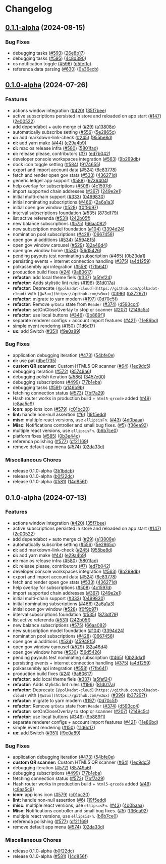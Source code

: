 # Changelog

## [0.1.1-alpha](https://github.com/polkadot-live/polkadot-live-app/compare/v0.1.0-alpha...v0.1.1-alpha) (2024-08-15)


### Bug Fixes

* debugging tasks ([#593](https://github.com/polkadot-live/polkadot-live-app/issues/593)) ([26e8b17](https://github.com/polkadot-live/polkadot-live-app/commit/26e8b177db06a0bb3a03641b7d65c1d868e4179d))
* debugging tasks ([#595](https://github.com/polkadot-live/polkadot-live-app/issues/595)) ([4c8d390](https://github.com/polkadot-live/polkadot-live-app/commit/4c8d390e4addd6fcef6420c22985dd3842dbc6a6))
* os notification toggle ([#596](https://github.com/polkadot-live/polkadot-live-app/issues/596)) ([d5feffc](https://github.com/polkadot-live/polkadot-live-app/commit/d5feffc388a3bee3842db2bca42ca8a49b4c6466))
* referenda data parsing ([#630](https://github.com/polkadot-live/polkadot-live-app/issues/630)) ([0a36ecb](https://github.com/polkadot-live/polkadot-live-app/commit/0a36ecb61733d6bb0ce0cc419b69940785ffa96b))

## [0.1.0-alpha](https://github.com/polkadot-live/polkadot-live-app/compare/v0.1.0-alpha...v0.1.0-alpha) (2024-07-26)


### Features

* actions window integration ([#420](https://github.com/polkadot-live/polkadot-live-app/issues/420)) ([35f7bee](https://github.com/polkadot-live/polkadot-live-app/commit/35f7bee2607bbdf0a609ee7ffbdcc0c84b8c1f6b))
* active subscriptions persisted in store and reloaded on app start ([#147](https://github.com/polkadot-live/polkadot-live-app/issues/147)) ([2e00522](https://github.com/polkadot-live/polkadot-live-app/commit/2e005225219a83c54d4767d62dffbd022d2133a0))
* add dependabot + auto merge ci ([#29](https://github.com/polkadot-live/polkadot-live-app/issues/29)) ([a13808e](https://github.com/polkadot-live/polkadot-live-app/commit/a13808eedd3b36c802cba2b0c88c2a1364eb63c7))
* automatically subscribe setting ([#556](https://github.com/polkadot-live/polkadot-live-app/issues/556)) ([5e2865c](https://github.com/polkadot-live/polkadot-live-app/commit/5e2865c922210acd2c57fb2560b4f699b625c94d))
* **ci:** add markdown-link-check ([#245](https://github.com/polkadot-live/polkadot-live-app/issues/245)) ([955be8d](https://github.com/polkadot-live/polkadot-live-app/commit/955be8deb931a03a46d2fbe66f8dd2ded8acd72f))
* **ci:** add yarn make ([#44](https://github.com/polkadot-live/polkadot-live-app/issues/44)) ([e29a4b9](https://github.com/polkadot-live/polkadot-live-app/commit/e29a4b9119d7c8c3893c2ed33b9e1f4e4c900756))
* **ci:** mac os release infra ([#580](https://github.com/polkadot-live/polkadot-live-app/issues/580)) ([5801fad](https://github.com/polkadot-live/polkadot-live-app/commit/5801fad7a446e6bb325cd048d795a5b7cac2d871))
* **ci:** release please, contributors ([#7](https://github.com/polkadot-live/polkadot-live-app/issues/7)) ([ed7b042](https://github.com/polkadot-live/polkadot-live-app/commit/ed7b0427258de7a51c9187b852c29898fa3d198f))
* developer console workspaces integration ([#563](https://github.com/polkadot-live/polkadot-live-app/issues/563)) ([9b299db](https://github.com/polkadot-live/polkadot-live-app/commit/9b299dbff1873ad40f5312e45f7ca8f666d4a8bc))
* dock icon toggle setting ([#584](https://github.com/polkadot-live/polkadot-live-app/issues/584)) ([9174655](https://github.com/polkadot-live/polkadot-live-app/commit/917465578aaae256067d62080ef089a7d20cd8e2))
* export and import account data ([#524](https://github.com/polkadot-live/polkadot-live-app/issues/524)) ([6c83778](https://github.com/polkadot-live/polkadot-live-app/commit/6c83778684d18b9a677b960ea0cc5d7011e9f80a))
* fetch and render open gov stats ([#533](https://github.com/polkadot-live/polkadot-live-app/issues/533)) ([436271d](https://github.com/polkadot-live/polkadot-live-app/commit/436271df1ac282adb462134df71a79d5193d20e8))
* generic ledger app support ([#588](https://github.com/polkadot-live/polkadot-live-app/issues/588)) ([9736404](https://github.com/polkadot-live/polkadot-live-app/commit/973640432b4c0b02ea86fc4064870a70c6516f1e))
* help overlay for subscriptions ([#508](https://github.com/polkadot-live/polkadot-live-app/issues/508)) ([4c1597d](https://github.com/polkadot-live/polkadot-live-app/commit/4c1597d1f7b6dc7df8b5bd56c41dc491e8636010))
* import supported chain addresses ([#367](https://github.com/polkadot-live/polkadot-live-app/issues/367)) ([249e2e1](https://github.com/polkadot-live/polkadot-live-app/commit/249e2e153ff8919b220494632f324f86df0ec3b2))
* initial multi-chain support ([#333](https://github.com/polkadot-live/polkadot-live-app/issues/333)) ([0499830](https://github.com/polkadot-live/polkadot-live-app/commit/04998301ddf00668f304424d36410b3047a1dddc))
* initial nominating subscriptions ([#466](https://github.com/polkadot-live/polkadot-live-app/issues/466)) ([2a6a1a3](https://github.com/polkadot-live/polkadot-live-app/commit/2a6a1a33a147494ae9277e17465db8edabc6de51))
* initial open gov window ([#528](https://github.com/polkadot-live/polkadot-live-app/issues/528)) ([f0f9b97](https://github.com/polkadot-live/polkadot-live-app/commit/f0f9b970eed58898bb382495b87ee7e5224c625d))
* interval subscriptions foundation ([#535](https://github.com/polkadot-live/polkadot-live-app/issues/535)) ([873df79](https://github.com/polkadot-live/polkadot-live-app/commit/873df792fe17baddd700ff7b3619ee525697a40a))
* list active referenda ([#531](https://github.com/polkadot-live/polkadot-live-app/issues/531)) ([242b05f](https://github.com/polkadot-live/polkadot-live-app/commit/242b05f762ec38d641c8118e2f7ed6c04f1e650e))
* new balance subscriptions ([#575](https://github.com/polkadot-live/polkadot-live-app/issues/575)) ([66aa082](https://github.com/polkadot-live/polkadot-live-app/commit/66aa082c0e3ab64343159414f468a345ecad09a6))
* new subscription model foundation ([#104](https://github.com/polkadot-live/polkadot-live-app/issues/104)) ([3394d24](https://github.com/polkadot-live/polkadot-live-app/commit/3394d2474ccbb1bc657abb0184790c20642942f6))
* nomination pool subscriptions ([#428](https://github.com/polkadot-live/polkadot-live-app/issues/428)) ([0667458](https://github.com/polkadot-live/polkadot-live-app/commit/066745835d2939e9d314e1ae4f84ae0300df6c06))
* open gov ui additions ([#534](https://github.com/polkadot-live/polkadot-live-app/issues/534)) ([45948f5](https://github.com/polkadot-live/polkadot-live-app/commit/45948f5278c3c0ceea88233b35b3e36bdfa64ee4))
* open gov window carousel ([#529](https://github.com/polkadot-live/polkadot-live-app/issues/529)) ([82a46d4](https://github.com/polkadot-live/polkadot-live-app/commit/82a46d4a48144af23e3b788b5534081b274ed4a5))
* open gov window home ([#530](https://github.com/polkadot-live/polkadot-live-app/issues/530)) ([56d5426](https://github.com/polkadot-live/polkadot-live-app/commit/56d5426834442056cc8cd4dc850f3868183e6c00))
* pending payouts test nominating subscription ([#465](https://github.com/polkadot-live/polkadot-live-app/issues/465)) ([0b23da1](https://github.com/polkadot-live/polkadot-live-app/commit/0b23da1b3f5c1a1bb92b9be92458bb59c9fb1a91))
* persisting events + internet connection handling ([#375](https://github.com/polkadot-live/polkadot-live-app/issues/375)) ([a4d1259](https://github.com/polkadot-live/polkadot-live-app/commit/a4d1259f957ef55c101428b24478c31e828c6506))
* polkassembly api integration ([#558](https://github.com/polkadot-live/polkadot-live-app/issues/558)) ([f7fb641](https://github.com/polkadot-live/polkadot-live-app/commit/f7fb641a648d3e36f4a00afd6b5341e13e930463))
* production build fixes ([#24](https://github.com/polkadot-live/polkadot-live-app/issues/24)) ([9a80617](https://github.com/polkadot-live/polkadot-live-app/commit/9a80617d4f626d4c4c823ea91e0027e9c227c55a))
* **refactor:** add local theme fiels ([#337](https://github.com/polkadot-live/polkadot-live-app/issues/337)) ([a5fef24](https://github.com/polkadot-live/polkadot-live-app/commit/a5fef24e49067940c9e2b8b3e3b9f152e36dabe7))
* **refactor:** Adds stylistic lint rules ([#196](https://github.com/polkadot-live/polkadot-live-app/issues/196)) ([81d017a](https://github.com/polkadot-live/polkadot-live-app/commit/81d017ae3cba027cfac6f28370b026c36d911d4d))
* **refactor:** Deprecate `[@polkadot-cloud](https://github.com/polkadot-cloud)` with `[@w3ux](https://github.com/w3ux)` ([#396](https://github.com/polkadot-live/polkadot-live-app/issues/396)) ([b37297f](https://github.com/polkadot-live/polkadot-live-app/commit/b37297f5a96252badef64dfb8d1898d8b15c213e))
* **refactor:** migrate to yarn modern ([#197](https://github.com/polkadot-live/polkadot-live-app/issues/197)) ([0d70c5f](https://github.com/polkadot-live/polkadot-live-app/commit/0d70c5fe07eb8227251c37133bcbf981887c4b0d))
* **refactor:** Remove `qrData` state from `Reader` ([#374](https://github.com/polkadot-live/polkadot-live-app/issues/374)) ([d593cc4](https://github.com/polkadot-live/polkadot-live-app/commit/d593cc4f3e71bcd4941973fa7ea503e681f2619c))
* **refactor:** setOnCloseOverlay to stop qr scanner ([#207](https://github.com/polkadot-live/polkadot-live-app/issues/207)) ([2149c5c](https://github.com/polkadot-live/polkadot-live-app/commit/2149c5c7c99bfe9b9ec55807be5a2bbb15ef0f89))
* **refactor:** use local buttons ([#346](https://github.com/polkadot-live/polkadot-live-app/issues/346)) ([9b889f1](https://github.com/polkadot-live/polkadot-live-app/commit/9b889f1e56b397c80f6f08639262c80f0e26656f))
* separate renderer configs + account import features ([#421](https://github.com/polkadot-live/polkadot-live-app/issues/421)) ([11e86bd](https://github.com/polkadot-live/polkadot-live-app/commit/11e86bd577da3ef6a36c9d1b3d91c6430c109d85))
* simple event rendering ([#150](https://github.com/polkadot-live/polkadot-live-app/issues/150)) ([11d6c17](https://github.com/polkadot-live/polkadot-live-app/commit/11d6c17382d61abff0f8010e604e2fae7135cf89))
* **ux:** add Switch ([#351](https://github.com/polkadot-live/polkadot-live-app/issues/351)) ([f9e0a89](https://github.com/polkadot-live/polkadot-live-app/commit/f9e0a89b63876d87d6063e31b1d28ed5cfc7a4d2))


### Bug Fixes

* application debugging iteration ([#473](https://github.com/polkadot-live/polkadot-live-app/issues/473)) ([54bfe0e](https://github.com/polkadot-live/polkadot-live-app/commit/54bfe0e90d5fbb0a111b6e79a197ffc6e1d7817b))
* **ci:** use pat ([dbef735](https://github.com/polkadot-live/polkadot-live-app/commit/dbef73585fd2839d7b798892c42b9049c2f1ced6))
* **custom QR scanner:** Custom HTML5 QR scanner ([#64](https://github.com/polkadot-live/polkadot-live-app/issues/64)) ([1ec9dc5](https://github.com/polkadot-live/polkadot-live-app/commit/1ec9dc5a028a3e6c90adc0c70971adc5084e6d5e))
* debugging iteration ([#572](https://github.com/polkadot-live/polkadot-live-app/issues/572)) ([85749a6](https://github.com/polkadot-live/polkadot-live-app/commit/85749a66a8ca37ebb13d809d8f3fb2523d0f88ec))
* debugging polish iteration ([#586](https://github.com/polkadot-live/polkadot-live-app/issues/586)) ([3457e00](https://github.com/polkadot-live/polkadot-live-app/commit/3457e00e9e563ca5ad502e2608c72eaa985027b6))
* debugging subscriptions ([#499](https://github.com/polkadot-live/polkadot-live-app/issues/499)) ([77b1eba](https://github.com/polkadot-live/polkadot-live-app/commit/77b1eba4749f61e2ec278859fe76910ad6c2e31e))
* debugging tasks ([#591](https://github.com/polkadot-live/polkadot-live-app/issues/591)) ([a146b9b](https://github.com/polkadot-live/polkadot-live-app/commit/a146b9b4ad06f59871648f305939d3151557e82c))
* fetching connection status ([#573](https://github.com/polkadot-live/polkadot-live-app/issues/573)) ([7bf7a29](https://github.com/polkadot-live/polkadot-live-app/commit/7bf7a293f33c048fc564f0a3753a4f400855e777))
* Hash router works in production build + `html5-qrcode` added ([#49](https://github.com/polkadot-live/polkadot-live-app/issues/49)) ([c8aa5c9](https://github.com/polkadot-live/polkadot-live-app/commit/c8aa5c979af86a2c420d983f0fba84e00f690974))
* **icon:** app icns icon ([#579](https://github.com/polkadot-live/polkadot-live-app/issues/579)) ([c01bc20](https://github.com/polkadot-live/polkadot-live-app/commit/c01bc20d537816b064fe5494ed9e5c13f45ef5ea))
* **lint:** handle non-null assertion ([#6](https://github.com/polkadot-live/polkadot-live-app/issues/6)) ([19f5edd](https://github.com/polkadot-live/polkadot-live-app/commit/19f5edd7e929d484ca860fc6d956a0d069bee683))
* **misc:** multiple react versions, use `ellipsisFn`. ([#43](https://github.com/polkadot-live/polkadot-live-app/issues/43)) ([4d0baaa](https://github.com/polkadot-live/polkadot-live-app/commit/4d0baaa64aae1de06b751b8f6ad170d57d322ee7))
* **Misc:** Notifications controller and small bug fixes. ([#5](https://github.com/polkadot-live/polkadot-live-app/issues/5)) ([f36ea92](https://github.com/polkadot-live/polkadot-live-app/commit/f36ea92b3481141d72ff1091923790ef818cab7f))
* multiple react versions, use `ellipsisFn`. ([b6b7ce0](https://github.com/polkadot-live/polkadot-live-app/commit/b6b7ce0b1eaaa08daab0aae34d601e5cb421124a))
* platform fixes ([#585](https://github.com/polkadot-live/polkadot-live-app/issues/585)) ([0b3e44c](https://github.com/polkadot-live/polkadot-live-app/commit/0b3e44cda1b361f7311635e3bdf8d91727235b69))
* referenda polishing ([#577](https://github.com/polkadot-live/polkadot-live-app/issues/577)) ([cf21169](https://github.com/polkadot-live/polkadot-live-app/commit/cf21169a7a52a235bc705b05f7a4dd2299f0638c))
* remove default app menu ([#574](https://github.com/polkadot-live/polkadot-live-app/issues/574)) ([02da33d](https://github.com/polkadot-live/polkadot-live-app/commit/02da33db0f3f04f670fd6a22d210d1b1ec93fb36))


### Miscellaneous Chores

* release 0.1.0-alpha ([3b1bdcb](https://github.com/polkadot-live/polkadot-live-app/commit/3b1bdcbffa262bdeedff082b57c458983c058db7))
* release 0.1.0-alpha ([b0f22dc](https://github.com/polkadot-live/polkadot-live-app/commit/b0f22dca5e71ffba6df168d33f4f4ec59b316a28))
* release 0.1.0-alpha ([#581](https://github.com/polkadot-live/polkadot-live-app/issues/581)) ([14d856f](https://github.com/polkadot-live/polkadot-live-app/commit/14d856fcca9623b873378abc433bc7a73134fbc4))

## 0.1.0-alpha (2024-07-13)


### Features

* actions window integration ([#420](https://github.com/polkadot-live/polkadot-live-app/issues/420)) ([35f7bee](https://github.com/polkadot-live/polkadot-live-app/commit/35f7bee2607bbdf0a609ee7ffbdcc0c84b8c1f6b))
* active subscriptions persisted in store and reloaded on app start ([#147](https://github.com/polkadot-live/polkadot-live-app/issues/147)) ([2e00522](https://github.com/polkadot-live/polkadot-live-app/commit/2e005225219a83c54d4767d62dffbd022d2133a0))
* add dependabot + auto merge ci ([#29](https://github.com/polkadot-live/polkadot-live-app/issues/29)) ([a13808e](https://github.com/polkadot-live/polkadot-live-app/commit/a13808eedd3b36c802cba2b0c88c2a1364eb63c7))
* automatically subscribe setting ([#556](https://github.com/polkadot-live/polkadot-live-app/issues/556)) ([5e2865c](https://github.com/polkadot-live/polkadot-live-app/commit/5e2865c922210acd2c57fb2560b4f699b625c94d))
* **ci:** add markdown-link-check ([#245](https://github.com/polkadot-live/polkadot-live-app/issues/245)) ([955be8d](https://github.com/polkadot-live/polkadot-live-app/commit/955be8deb931a03a46d2fbe66f8dd2ded8acd72f))
* **ci:** add yarn make ([#44](https://github.com/polkadot-live/polkadot-live-app/issues/44)) ([e29a4b9](https://github.com/polkadot-live/polkadot-live-app/commit/e29a4b9119d7c8c3893c2ed33b9e1f4e4c900756))
* **ci:** mac os release infra ([#580](https://github.com/polkadot-live/polkadot-live-app/issues/580)) ([5801fad](https://github.com/polkadot-live/polkadot-live-app/commit/5801fad7a446e6bb325cd048d795a5b7cac2d871))
* **ci:** release please, contributors ([#7](https://github.com/polkadot-live/polkadot-live-app/issues/7)) ([ed7b042](https://github.com/polkadot-live/polkadot-live-app/commit/ed7b0427258de7a51c9187b852c29898fa3d198f))
* developer console workspaces integration ([#563](https://github.com/polkadot-live/polkadot-live-app/issues/563)) ([9b299db](https://github.com/polkadot-live/polkadot-live-app/commit/9b299dbff1873ad40f5312e45f7ca8f666d4a8bc))
* export and import account data ([#524](https://github.com/polkadot-live/polkadot-live-app/issues/524)) ([6c83778](https://github.com/polkadot-live/polkadot-live-app/commit/6c83778684d18b9a677b960ea0cc5d7011e9f80a))
* fetch and render open gov stats ([#533](https://github.com/polkadot-live/polkadot-live-app/issues/533)) ([436271d](https://github.com/polkadot-live/polkadot-live-app/commit/436271df1ac282adb462134df71a79d5193d20e8))
* help overlay for subscriptions ([#508](https://github.com/polkadot-live/polkadot-live-app/issues/508)) ([4c1597d](https://github.com/polkadot-live/polkadot-live-app/commit/4c1597d1f7b6dc7df8b5bd56c41dc491e8636010))
* import supported chain addresses ([#367](https://github.com/polkadot-live/polkadot-live-app/issues/367)) ([249e2e1](https://github.com/polkadot-live/polkadot-live-app/commit/249e2e153ff8919b220494632f324f86df0ec3b2))
* initial multi-chain support ([#333](https://github.com/polkadot-live/polkadot-live-app/issues/333)) ([0499830](https://github.com/polkadot-live/polkadot-live-app/commit/04998301ddf00668f304424d36410b3047a1dddc))
* initial nominating subscriptions ([#466](https://github.com/polkadot-live/polkadot-live-app/issues/466)) ([2a6a1a3](https://github.com/polkadot-live/polkadot-live-app/commit/2a6a1a33a147494ae9277e17465db8edabc6de51))
* initial open gov window ([#528](https://github.com/polkadot-live/polkadot-live-app/issues/528)) ([f0f9b97](https://github.com/polkadot-live/polkadot-live-app/commit/f0f9b970eed58898bb382495b87ee7e5224c625d))
* interval subscriptions foundation ([#535](https://github.com/polkadot-live/polkadot-live-app/issues/535)) ([873df79](https://github.com/polkadot-live/polkadot-live-app/commit/873df792fe17baddd700ff7b3619ee525697a40a))
* list active referenda ([#531](https://github.com/polkadot-live/polkadot-live-app/issues/531)) ([242b05f](https://github.com/polkadot-live/polkadot-live-app/commit/242b05f762ec38d641c8118e2f7ed6c04f1e650e))
* new balance subscriptions ([#575](https://github.com/polkadot-live/polkadot-live-app/issues/575)) ([66aa082](https://github.com/polkadot-live/polkadot-live-app/commit/66aa082c0e3ab64343159414f468a345ecad09a6))
* new subscription model foundation ([#104](https://github.com/polkadot-live/polkadot-live-app/issues/104)) ([3394d24](https://github.com/polkadot-live/polkadot-live-app/commit/3394d2474ccbb1bc657abb0184790c20642942f6))
* nomination pool subscriptions ([#428](https://github.com/polkadot-live/polkadot-live-app/issues/428)) ([0667458](https://github.com/polkadot-live/polkadot-live-app/commit/066745835d2939e9d314e1ae4f84ae0300df6c06))
* open gov ui additions ([#534](https://github.com/polkadot-live/polkadot-live-app/issues/534)) ([45948f5](https://github.com/polkadot-live/polkadot-live-app/commit/45948f5278c3c0ceea88233b35b3e36bdfa64ee4))
* open gov window carousel ([#529](https://github.com/polkadot-live/polkadot-live-app/issues/529)) ([82a46d4](https://github.com/polkadot-live/polkadot-live-app/commit/82a46d4a48144af23e3b788b5534081b274ed4a5))
* open gov window home ([#530](https://github.com/polkadot-live/polkadot-live-app/issues/530)) ([56d5426](https://github.com/polkadot-live/polkadot-live-app/commit/56d5426834442056cc8cd4dc850f3868183e6c00))
* pending payouts test nominating subscription ([#465](https://github.com/polkadot-live/polkadot-live-app/issues/465)) ([0b23da1](https://github.com/polkadot-live/polkadot-live-app/commit/0b23da1b3f5c1a1bb92b9be92458bb59c9fb1a91))
* persisting events + internet connection handling ([#375](https://github.com/polkadot-live/polkadot-live-app/issues/375)) ([a4d1259](https://github.com/polkadot-live/polkadot-live-app/commit/a4d1259f957ef55c101428b24478c31e828c6506))
* polkassembly api integration ([#558](https://github.com/polkadot-live/polkadot-live-app/issues/558)) ([f7fb641](https://github.com/polkadot-live/polkadot-live-app/commit/f7fb641a648d3e36f4a00afd6b5341e13e930463))
* production build fixes ([#24](https://github.com/polkadot-live/polkadot-live-app/issues/24)) ([9a80617](https://github.com/polkadot-live/polkadot-live-app/commit/9a80617d4f626d4c4c823ea91e0027e9c227c55a))
* **refactor:** add local theme fiels ([#337](https://github.com/polkadot-live/polkadot-live-app/issues/337)) ([a5fef24](https://github.com/polkadot-live/polkadot-live-app/commit/a5fef24e49067940c9e2b8b3e3b9f152e36dabe7))
* **refactor:** Adds stylistic lint rules ([#196](https://github.com/polkadot-live/polkadot-live-app/issues/196)) ([81d017a](https://github.com/polkadot-live/polkadot-live-app/commit/81d017ae3cba027cfac6f28370b026c36d911d4d))
* **refactor:** Deprecate `[@polkadot-cloud](https://github.com/polkadot-cloud)` with `[@w3ux](https://github.com/w3ux)` ([#396](https://github.com/polkadot-live/polkadot-live-app/issues/396)) ([b37297f](https://github.com/polkadot-live/polkadot-live-app/commit/b37297f5a96252badef64dfb8d1898d8b15c213e))
* **refactor:** migrate to yarn modern ([#197](https://github.com/polkadot-live/polkadot-live-app/issues/197)) ([0d70c5f](https://github.com/polkadot-live/polkadot-live-app/commit/0d70c5fe07eb8227251c37133bcbf981887c4b0d))
* **refactor:** Remove `qrData` state from `Reader` ([#374](https://github.com/polkadot-live/polkadot-live-app/issues/374)) ([d593cc4](https://github.com/polkadot-live/polkadot-live-app/commit/d593cc4f3e71bcd4941973fa7ea503e681f2619c))
* **refactor:** setOnCloseOverlay to stop qr scanner ([#207](https://github.com/polkadot-live/polkadot-live-app/issues/207)) ([2149c5c](https://github.com/polkadot-live/polkadot-live-app/commit/2149c5c7c99bfe9b9ec55807be5a2bbb15ef0f89))
* **refactor:** use local buttons ([#346](https://github.com/polkadot-live/polkadot-live-app/issues/346)) ([9b889f1](https://github.com/polkadot-live/polkadot-live-app/commit/9b889f1e56b397c80f6f08639262c80f0e26656f))
* separate renderer configs + account import features ([#421](https://github.com/polkadot-live/polkadot-live-app/issues/421)) ([11e86bd](https://github.com/polkadot-live/polkadot-live-app/commit/11e86bd577da3ef6a36c9d1b3d91c6430c109d85))
* simple event rendering ([#150](https://github.com/polkadot-live/polkadot-live-app/issues/150)) ([11d6c17](https://github.com/polkadot-live/polkadot-live-app/commit/11d6c17382d61abff0f8010e604e2fae7135cf89))
* **ux:** add Switch ([#351](https://github.com/polkadot-live/polkadot-live-app/issues/351)) ([f9e0a89](https://github.com/polkadot-live/polkadot-live-app/commit/f9e0a89b63876d87d6063e31b1d28ed5cfc7a4d2))


### Bug Fixes

* application debugging iteration ([#473](https://github.com/polkadot-live/polkadot-live-app/issues/473)) ([54bfe0e](https://github.com/polkadot-live/polkadot-live-app/commit/54bfe0e90d5fbb0a111b6e79a197ffc6e1d7817b))
* **custom QR scanner:** Custom HTML5 QR scanner ([#64](https://github.com/polkadot-live/polkadot-live-app/issues/64)) ([1ec9dc5](https://github.com/polkadot-live/polkadot-live-app/commit/1ec9dc5a028a3e6c90adc0c70971adc5084e6d5e))
* debugging iteration ([#572](https://github.com/polkadot-live/polkadot-live-app/issues/572)) ([85749a6](https://github.com/polkadot-live/polkadot-live-app/commit/85749a66a8ca37ebb13d809d8f3fb2523d0f88ec))
* debugging subscriptions ([#499](https://github.com/polkadot-live/polkadot-live-app/issues/499)) ([77b1eba](https://github.com/polkadot-live/polkadot-live-app/commit/77b1eba4749f61e2ec278859fe76910ad6c2e31e))
* fetching connection status ([#573](https://github.com/polkadot-live/polkadot-live-app/issues/573)) ([7bf7a29](https://github.com/polkadot-live/polkadot-live-app/commit/7bf7a293f33c048fc564f0a3753a4f400855e777))
* Hash router works in production build + `html5-qrcode` added ([#49](https://github.com/polkadot-live/polkadot-live-app/issues/49)) ([c8aa5c9](https://github.com/polkadot-live/polkadot-live-app/commit/c8aa5c979af86a2c420d983f0fba84e00f690974))
* **icon:** app icns icon ([#579](https://github.com/polkadot-live/polkadot-live-app/issues/579)) ([c01bc20](https://github.com/polkadot-live/polkadot-live-app/commit/c01bc20d537816b064fe5494ed9e5c13f45ef5ea))
* **lint:** handle non-null assertion ([#6](https://github.com/polkadot-live/polkadot-live-app/issues/6)) ([19f5edd](https://github.com/polkadot-live/polkadot-live-app/commit/19f5edd7e929d484ca860fc6d956a0d069bee683))
* **misc:** multiple react versions, use `ellipsisFn`. ([#43](https://github.com/polkadot-live/polkadot-live-app/issues/43)) ([4d0baaa](https://github.com/polkadot-live/polkadot-live-app/commit/4d0baaa64aae1de06b751b8f6ad170d57d322ee7))
* **Misc:** Notifications controller and small bug fixes. ([#5](https://github.com/polkadot-live/polkadot-live-app/issues/5)) ([f36ea92](https://github.com/polkadot-live/polkadot-live-app/commit/f36ea92b3481141d72ff1091923790ef818cab7f))
* multiple react versions, use `ellipsisFn`. ([b6b7ce0](https://github.com/polkadot-live/polkadot-live-app/commit/b6b7ce0b1eaaa08daab0aae34d601e5cb421124a))
* referenda polishing ([#577](https://github.com/polkadot-live/polkadot-live-app/issues/577)) ([cf21169](https://github.com/polkadot-live/polkadot-live-app/commit/cf21169a7a52a235bc705b05f7a4dd2299f0638c))
* remove default app menu ([#574](https://github.com/polkadot-live/polkadot-live-app/issues/574)) ([02da33d](https://github.com/polkadot-live/polkadot-live-app/commit/02da33db0f3f04f670fd6a22d210d1b1ec93fb36))


### Miscellaneous Chores

* release 0.1.0-alpha ([b0f22dc](https://github.com/polkadot-live/polkadot-live-app/commit/b0f22dca5e71ffba6df168d33f4f4ec59b316a28))
* release 0.1.0-alpha ([#581](https://github.com/polkadot-live/polkadot-live-app/issues/581)) ([14d856f](https://github.com/polkadot-live/polkadot-live-app/commit/14d856fcca9623b873378abc433bc7a73134fbc4))
